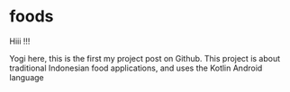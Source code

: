 # foods
Hiii !!!

Yogi here, this is the first my project post on Github.
This project is about traditional Indonesian food applications, and uses the Kotlin Android language
